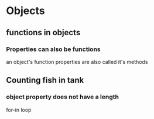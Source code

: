 # Objects 
## functions in objects 
### Properties can also be functions 
an object's function properties are also called it's methods

## Counting fish in tank 
### object property does not have a length 
for-in loop 